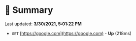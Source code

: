 # 📖 Summary
Last updated: **3/30/2021, 5:01:22 PM**

- `GET` [https://google.com](https://google.com) - **Up** (218ms)
